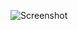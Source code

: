 ![Screenshot](https://raw.githubusercontent.com/Cryakl/Ultimate-RAT-Collection/refs/heads/main/SpyNet/Spy-Net%20v0.1/Screenshot.png)
